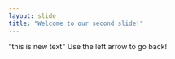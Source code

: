 ```yaml
---
layout: slide
title: "Welcome to our second slide!"
---
```

"this is new text"
Use the left arrow to go back!
